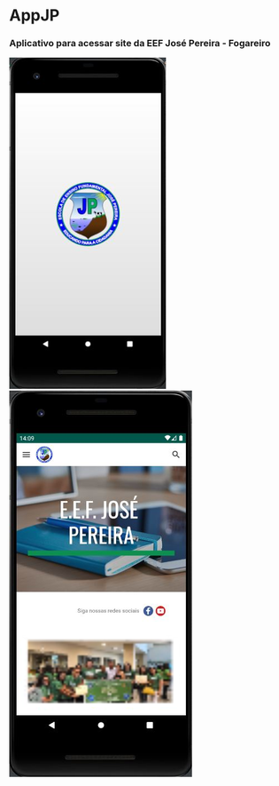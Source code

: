 # AppJP
### Aplicativo para acessar site da EEF José Pereira - Fogareiro

![Screenshot](./img/jpsplah.JPG)
![Screenshot](./img/jpapp1.png)
